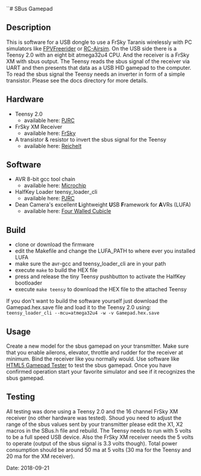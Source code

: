 ``# SBus Gamepad

## Description
This is software for a USB dongle to use a FrSky Taranis wirelessly with PC simulators like <a href="https://fpv-freerider.itch.io/fpv-freerider" target="_blank">FPVFreerider</a> or <a href="http://www.fabricated-reality.com" target="_blank">RC-Airsim</a>. On the USB side there is a Teensy 2.0 with an eight bit atmega32u4 CPU. And the receiver is a FrSky XM with sbus output. The Teensy reads the sbus signal of the receiver via UART and then presents that data as a USB HID gamepad to the computer. To read the sbus signal the Teensy needs an inverter in form of a simple transistor. Please see the docs directory for more details.

## Hardware
* Teensy 2.0
	* available here: <a href="https://www.pjrc.com/" target="_blank">PJRC</a>
* FrSky XM Receiver
	* available here: <a href="https://www.frsky-rc.com/" target="_blank">FrSky</a>
* A transistor & resistor to invert the sbus signal for the Teensy
	* available here: <a href="https://www.reichelt.de/" target="_blank">Reichelt</a>
## Software
* AVR 8-bit gcc tool chain
	* available here: <a href="http://www.microchip.com/" target="_blank">Microchip</a>
* HalfKey Loader teensy_loader_cli
	* available here: <a href="https://www.pjrc.com/" target="_blank">PJRC</a>
* Dean Camera's excellent **L**ightweight **U**SB **F**ramework for **A**VRs (LUFA)
	* available here: <a href="http://www.fourwalledcubicle.com/" target="_blank">Four Walled Cubicle</a>

## Build
* clone or download the firmware
* edit the Makefile and change the LUFA_PATH to where ever you installed LUFA
* make sure the avr-gcc and teensy_loader_cli are in your path
* execute `make` to build the HEX file
* press and release the tiny Teensy pushbutton to activate the HalfKey bootloader
* execute `make teensy` to download the HEX file to the attached Teensy
 
If you don't want to build the software yourself just download the Gamepad.hex.save file and load it to the Teensy 2.0 using: `teensy_loader_cli --mcu=atmega32u4 -w -v Gamepad.hex.save`

## Usage
Create a new model for the sbus gamepad on your transmitter. Make sure that you enable ailerons, elevator, throttle and rudder for the receiver at minimum. Bind the receiver like you normally would. Use software like <a href="http://html5gamepad.com">HTML5 Gamepad Tester</a> to test the sbus gamepad. Once you have confirmed operation start your favorite simulator and see if it recognizes the sbus gamepad.

## Testing

All testing was done using a Teensy 2.0 and the 16 channel FrSky XM receiver (no other hardware was tested). Shoud you need to adjust the range of the sbus values sent by your transmitter please edit the X1, X2 macros in the SBus.h file and rebuild. The Teensy needs to run with 5 volts to be a full speed USB device. Also the FrSky XM receiver needs the 5 volts to operate (output of the sbus signal is 3.3 volts though). Total power consumption should be around 50 ma at 5 volts (30 ma for the Teensy and 20 ma for the XM receiver).

Date: 2018-09-21


